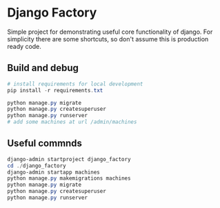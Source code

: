 # Django Factory

Simple project for demonstrating useful core functionality of django.
For simplicity there are some shortcuts, so don't assume this is production ready code.

## Build and debug

``` powershell
# install requirements for local development
pip install -r requirements.txt

python manage.py migrate
python manage.py createsuperuser
python manage.py runserver
# add some machines at url /admin/machines
```

## Useful commnds

``` powershell
django-admin startproject django_factory
cd ./django_factory
django-admin startapp machines
python manage.py makemigrations machines
python manage.py migrate
python manage.py createsuperuser
python manage.py runserver
```